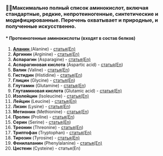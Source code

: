 ### 🧚‍♂️Максимально полный список аминокислот, включая стандартные, редкие, непротеиногенные, синтетические и модифицированные. Перечень охватывает и природные, и полученные искусственно.

#### * Протеиногенные аминокислоты (входят в состав белков)

1. [**Аланин** ](Аланин.md)(Alanine)  - [статья(En)](https://storm.genie.stanford.edu/article/alanine-1146711)
2. **Аргинин** (Arginine)  - [статья(En)](https://storm.genie.stanford.edu/article/arginine-1146749)
3. **Аспарагин** (Asparagine)  - [статья(En)](https://storm.genie.stanford.edu/article/asparagine-1146852)
4. **Аспарагиновая кислота** (Aspartic acid)  - [статья(En](https://storm.genie.stanford.edu/article/aspartic-acid-1147096))
5. **Валин** (Valine)  - [статья(En](https://storm.genie.stanford.edu/article/valine-1147161))
6. **Гистидин** (Histidine)  - [статья(En](https://storm.genie.stanford.edu/article/histidine-1147214))
7. **Глицин** (Glycine)  - [статья(En](https://storm.genie.stanford.edu/article/glycine-1147231))
8. **Глутамин** (Glutamine)  - [статья(En](https://storm.genie.stanford.edu/article/glutamine-1149680))
9. **Глутаминовая кислота** (Glutamic acid)  - [статья(En)](https://storm.genie.stanford.edu/article/glutamic-acid-1149685)
10. **Изолейцин** (Isoleucine)  - [статья(En)](https://storm.genie.stanford.edu/article/isoleucine-1150289)
11. **Лейцин** (Leucine)  - [статья(En)](https://storm.genie.stanford.edu/article/leucine-1150295)
12. **Лизин** (Lysine)  - [статья(En](https://storm.genie.stanford.edu/article/lysine-1150414))
13. **Метионин** (Methionine)  - [статья(En](https://storm.genie.stanford.edu/article/methionine-1150727))
14. **Пролин** (Proline)  - [статья(En](https://storm.genie.stanford.edu/article/proline-1150733))
15. **Серин** (Serine)  - [статья(En](https://storm.genie.stanford.edu/article/serine-1153083))
16. **Треонин** (Threonine)  - [статья(En](https://storm.genie.stanford.edu/article/threonine-1153090))
17. **Триптофан** (Tryptophan)  - [статья(En)](https://storm.genie.stanford.edu/article/tryptophan-1153095)
18. **Тирозин** (Tyrosine) - [статья(En)](https://storm.genie.stanford.edu/article/tyrosine-1153269)
19. **Фенилаланин** (Phenylalanine) - [статья(En)](https://storm.genie.stanford.edu/article/phenylalanine-1153321)
20. **Цистеин** (Cysteine) - статья(En)
